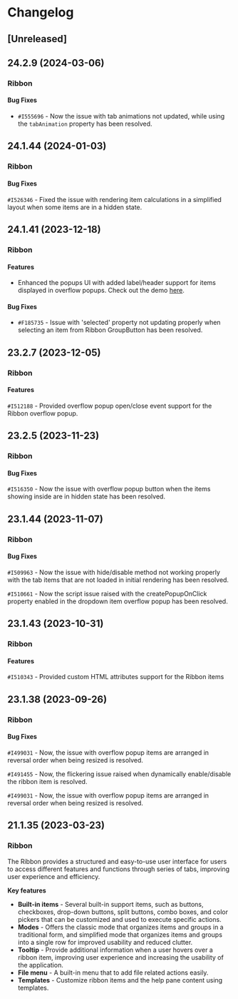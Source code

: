 # Changelog

## [Unreleased]

## 24.2.9 (2024-03-06)

### Ribbon

#### Bug Fixes

- `#I555696` - Now the issue with tab animations not updated, while using the `tabAnimation` property has been resolved.

## 24.1.44 (2024-01-03)

### Ribbon

#### Bug Fixes

`#I526346` - Fixed the issue with rendering item calculations in a simplified layout when some items are in a hidden state.


## 24.1.41 (2023-12-18)

### Ribbon

#### Features

- Enhanced the popups UI with added label/header support for items displayed in overflow popups. Check out the demo [here](https://ej2.syncfusion.com/angular/demos/#/material3/ribbon/resize).

#### Bug Fixes

- `#F185735` - Issue with 'selected' property not updating properly when selecting an item from Ribbon GroupButton has been resolved.

## 23.2.7 (2023-12-05)

### Ribbon

#### Features

`#I512188` - Provided overflow popup open/close event support for the Ribbon overflow popup.


## 23.2.5 (2023-11-23)

### Ribbon

#### Bug Fixes

`#I516350` - Now the issue with overflow popup button when the items showing inside are in hidden state has been resolved.


## 23.1.44 (2023-11-07)

### Ribbon

#### Bug Fixes

`#I509963` - Now the issue with hide/disable method not working properly with the tab items that are not loaded in initial rendering has been resolved.


`#I510661` - Now the script issue raised with the createPopupOnClick property enabled in the dropdown item overflow popup has been resolved.


## 23.1.43 (2023-10-31)

### Ribbon

#### Features

`#I510343` - Provided custom HTML attributes support for the Ribbon items


## 23.1.38 (2023-09-26)

### Ribbon

#### Bug Fixes

`#I499031` - Now, the issue with overflow popup items are arranged in reversal order when being resized is resolved.


`#I491455` - Now, the flickering issue raised when dynamically enable/disable the ribbon item is resolved.


`#I499031` - Now, the issue with overflow popup items are arranged in reversal order when being resized is resolved.


## 21.1.35 (2023-03-23)

### Ribbon

The Ribbon provides a structured and easy-to-use user interface for users to access different features and functions through series of tabs, improving user experience and efficiency.


**Key features**


- **Built-in items** - Several built-in support items, such as buttons, checkboxes, drop-down buttons, split buttons, combo boxes, and color pickers that can be customized and used to execute specific actions.
- **Modes** - Offers the classic mode that organizes items and groups in a traditional form, and simplified mode that organizes items and groups into a single row for improved usability and reduced clutter.
- **Tooltip** - Provide additional information when a user hovers over a ribbon item, improving user experience and increasing the usability of the application.
- **File menu** - A built-in menu that to add file related actions easily.
- **Templates** - Customize ribbon items and the help pane content using templates.


